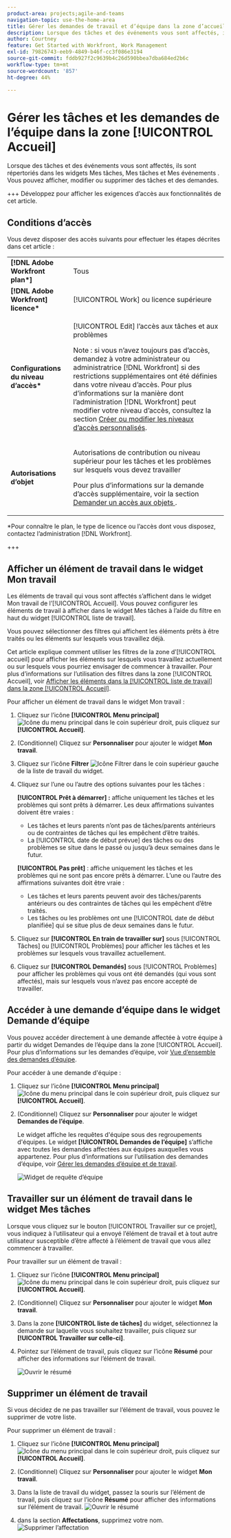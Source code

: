 ```yaml
---
product-area: projects;agile-and-teams
navigation-topic: use-the-home-area
title: Gérer les demandes de travail et d’équipe dans la zone d’accueil
description: Lorsque des tâches et des événements vous sont affectés, ils sont répertoriés dans les widgets Mes tâches, Mes tâches et Mes événements .  Vous pouvez afficher, modifier ou supprimer des tâches et des demandes.
author: Courtney
feature: Get Started with Workfront, Work Management
exl-id: 79826743-eeb9-4849-b46f-cc3f086e3194
source-git-commit: fddb927f2c9639b4c26d590bbea7dba684ed2b6c
workflow-type: tm+mt
source-wordcount: '857'
ht-degree: 44%

---
```



# Gérer les tâches et les demandes de l’équipe dans la zone [!UICONTROL Accueil]

Lorsque des tâches et des événements vous sont affectés, ils sont répertoriés dans les widgets Mes tâches, Mes tâches et Mes événements .  Vous pouvez afficher, modifier ou supprimer des tâches et des demandes.

+++ Développez pour afficher les exigences d’accès aux fonctionnalités de cet article.

## Conditions d’accès

Vous devez disposer des accès suivants pour effectuer les étapes décrites dans cet article :

<table style="table-layout:auto"> 
 <col> 
 </col> 
 <col> 
 </col> 
 <tbody> 
  <tr> 
   <td role="rowheader"><strong>[!DNL Adobe Workfront plan*]</strong></td> 
   <td> <p>Tous</p> </td> 
  </tr> 
  <tr> 
   <td role="rowheader"><strong>[!DNL Adobe Workfront] licence*</strong></td> 
   <td> <p>[!UICONTROL Work] ou licence supérieure</p> </td> 
  </tr> 
  <tr> 
   <td role="rowheader"><strong>Configurations du niveau d’accès*</strong></td> 
   <td> <p>[!UICONTROL Edit] l’accès aux tâches et aux problèmes</p> <p>Note : si vous n’avez toujours pas d’accès, demandez à votre administrateur ou administratrice [!DNL Workfront] si des restrictions supplémentaires ont été définies dans votre niveau d’accès. Pour plus d’informations sur la manière dont l’administration [!DNL Workfront] peut modifier votre niveau d’accès, consultez la section <a href="../../../administration-and-setup/add-users/configure-and-grant-access/create-modify-access-levels.md" class="MCXref xref">Créer ou modifier les niveaux d’accès personnalisés</a>.</p> </td> 
  </tr> 
  <tr> 
   <td role="rowheader"><strong>Autorisations d’objet</strong></td> 
   <td> <p>Autorisations de contribution ou niveau supérieur pour les tâches et les problèmes sur lesquels vous devez travailler</p> <p>Pour plus d’informations sur la demande d’accès supplémentaire, voir la section <a href="../../../workfront-basics/grant-and-request-access-to-objects/request-access.md" class="MCXref xref">Demander un accès aux objets </a>.</p> </td> 
  </tr> 
 </tbody> 
</table>

&#42;Pour connaître le plan, le type de licence ou l’accès dont vous disposez, contactez l’administration [!DNL Workfront].

+++

## Afficher un élément de travail dans le widget Mon travail

Les éléments de travail qui vous sont affectés s’affichent dans le widget Mon travail de l’[!UICONTROL Accueil]. Vous pouvez configurer les éléments de travail à afficher dans le widget Mes tâches à l’aide du filtre en haut du widget [!UICONTROL liste de travail].

Vous pouvez sélectionner des filtres qui affichent les éléments prêts à être traités ou les éléments sur lesquels vous travaillez déjà.

Cet article explique comment utiliser les filtres de la zone d’[!UICONTROL accueil] pour afficher les éléments sur lesquels vous travaillez actuellement ou sur lesquels vous pourriez envisager de commencer à travailler. Pour plus d’informations sur l’utilisation des filtres dans la zone [!UICONTROL Accueil], voir [Afficher les éléments dans la [!UICONTROL liste de travail] dans la zone [!UICONTROL Accueil]](/help/quicksilver/workfront-basics/using-home/using-the-home-area/display-items-in-home-work-list.md).

Pour afficher un élément de travail dans le widget Mon travail :

1. Cliquez sur l’icône **[!UICONTROL Menu principal]** ![Icône du menu principal](assets/main-menu-icon.png) dans le coin supérieur droit, puis cliquez sur **[!UICONTROL Accueil]**.
1. (Conditionnel) Cliquez sur **Personnaliser** pour ajouter le widget **Mon travail**.

1. Cliquez sur l’icône **Filtrer** ![Icône Filtrer](assets/filter-nwepng.png) dans le coin supérieur gauche de la liste de travail du widget.

1. Cliquez sur l’une ou l’autre des options suivantes pour les tâches :

   **[!UICONTROL Prêt à démarrer] :** affiche uniquement les tâches et les problèmes qui sont prêts à démarrer. Les deux affirmations suivantes doivent être vraies :

   * Les tâches et leurs parents n’ont pas de tâches/parents antérieurs ou de contraintes de tâches qui les empêchent d’être traités.
   * La [!UICONTROL date de début prévue] des tâches ou des problèmes se situe dans le passé ou jusqu’à deux semaines dans le futur.

   **[!UICONTROL Pas prêt]** : affiche uniquement les tâches et les problèmes qui ne sont pas encore prêts à démarrer. L’une ou l’autre des affirmations suivantes doit être vraie :

   * Les tâches et leurs parents peuvent avoir des tâches/parents antérieurs ou des contraintes de tâches qui les empêchent d’être traités.
   * Les tâches ou les problèmes ont une [!UICONTROL date de début planifiée] qui se situe plus de deux semaines dans le futur.

1. Cliquez sur **[!UICONTROL En train de travailler sur]** sous [!UICONTROL Tâches] ou [!UICONTROL Problèmes] pour afficher les tâches et les problèmes sur lesquels vous travaillez actuellement.
1. Cliquez sur **[!UICONTROL Demandés]** sous [!UICONTROL Problèmes] pour afficher les problèmes qui vous ont été demandés (qui vous sont affectés), mais sur lesquels vous n’avez pas encore accepté de travailler.

## Accéder à une demande d’équipe dans le widget Demande d’équipe

Vous pouvez accéder directement à une demande affectée à votre équipe à partir du widget Demandes de l’équipe dans la zone [!UICONTROL Accueil]. Pour plus d’informations sur les demandes d’équipe, voir [Vue d’ensemble des demandes d’équipe](../../../people-teams-and-groups/work-with-team-requests/team-requests-overview.md).

Pour accéder à une demande d&#39;équipe :

1. Cliquez sur l’icône **[!UICONTROL Menu principal]** ![Icône du menu principal](assets/main-menu-icon.png) dans le coin supérieur droit, puis cliquez sur **[!UICONTROL Accueil]**.
1. (Conditionnel) Cliquez sur **Personnaliser** pour ajouter le widget **Demandes de l’équipe**.

   Le widget affiche les requêtes d&#39;équipe sous des regroupements d&#39;équipes. Le widget **[!UICONTROL Demandes de l’équipe]** s’affiche avec toutes les demandes affectées aux équipes auxquelles vous appartenez. Pour plus d’informations sur l’utilisation des demandes d’équipe, voir [Gérer les demandes d’équipe et de travail](../../../people-teams-and-groups/work-with-team-requests/manage-work-and-team-requests.md).

   ![Widget de requête d’équipe](assets/team-request-widget.png)

## Travailler sur un élément de travail dans le widget Mes tâches

Lorsque vous cliquez sur le bouton [!UICONTROL Travailler sur ce projet], vous indiquez à l’utilisateur qui a envoyé l’élément de travail et à tout autre utilisateur susceptible d’être affecté à l’élément de travail que vous allez commencer à travailler.

Pour travailler sur un élément de travail :

1. Cliquez sur l’icône **[!UICONTROL Menu principal]** ![Icône du menu principal](assets/main-menu-icon.png) dans le coin supérieur droit, puis cliquez sur **[!UICONTROL Accueil]**.
1. (Conditionnel) Cliquez sur **Personnaliser** pour ajouter le widget **Mon travail**.

1. Dans la zone **[!UICONTROL liste de tâches]** du widget, sélectionnez la demande sur laquelle vous souhaitez travailler, puis cliquez sur **[!UICONTROL Travailler sur celle-ci]**.
1. Pointez sur l’élément de travail, puis cliquez sur l’icône **Résumé** pour afficher des informations sur l’élément de travail.

   ![Ouvrir le résumé](assets/open-summary-new-home.png)


## Supprimer un élément de travail

Si vous décidez de ne pas travailler sur l’élément de travail, vous pouvez le supprimer de votre liste.

Pour supprimer un élément de travail :

1. Cliquez sur l’icône **[!UICONTROL Menu principal]** ![Icône du menu principal](assets/main-menu-icon.png) dans le coin supérieur droit, puis cliquez sur **[!UICONTROL Accueil]**.
1. (Conditionnel) Cliquez sur **Personnaliser** pour ajouter le widget **Mon travail**.

1. Dans la liste de travail du widget, passez la souris sur l’élément de travail, puis cliquez sur l’icône **Résumé** pour afficher des informations sur l’élément de travail.
   ![Ouvrir le résumé](assets/open-summary-new-home.png)
1. dans la section **Affectations**, supprimez votre nom.
   ![Supprimer l’affectation](assets/remove-assignment.png)



<!--
## Reassign a request

1. Click the **[!UICONTROL Main Menu]** ![Main Menu icon](assets/main-menu-icon.png) in the upper-right corner, then click **[!UICONTROL Home]**.
1. In the **[!UICONTROL Work List]** area, select the request you want to reassign.

1. Click on the **[!UICONTROL Assignments]** widget and remove yourself from the request, then type the name of the user you want to reassign the request to.

   >[!TIP]
   >
   >If the work request is still in the Ready to Start or Not Ready state, you can use the **[!UICONTROL Reassign]** button in the **[!UICONTROL More]** menu in the [!UICONTROL Work List].\
   >![Reassign button](assets/reassign-in-left-panel-350x204.png)

1. If a task's status is changed to [!UICONTROL New] or [!UICONTROL In Progress] after it was completed, you must unassign the user, save the task, then reassign the user in order for the task to reappear in their Home Work List.



## Reply to a request

You can reply to a request to further clarify the request or to propose a new date.

1. Click the **[!UICONTROL Main Menu]** ![Main Menu icon](assets/main-menu-icon.png) in the upper-right corner, then click **[!UICONTROL Home]**.
1. In the **[!UICONTROL Work List]** area, select the request you want to reply to.
1. Locate the individual who assigned the request to you.

   You can find this information on the [!UICONTROL Updates] tab of the task. Make sure the option to **[!UICONTROL Show System Updates]** is enabled.

1. Click **[!UICONTROL Start new update]** and begin typing your reply.
1. Enter the name of the recipient in the **[!UICONTROL Notify]** box, then click **[!UICONTROL Update]**.

   >[!TIP]
   >
   >If the work request is still in the Ready to Start or [!UICONTROL Not Ready] state, you can use the **[!UICONTROL Reply]** button in the **[!UICONTROL More]** menu in the [!UICONTROL Work List].\
   >![[!UICONTROL Reply button]](assets/reassign-in-left-panel-350x204.png)   

   -->
